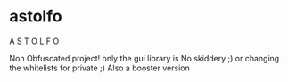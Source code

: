 # astolfo
A S T O L F O

Non Obfuscated project! only the gui library is
No skiddery ;)
or changing the whitelists for private ;)
Also a booster version
